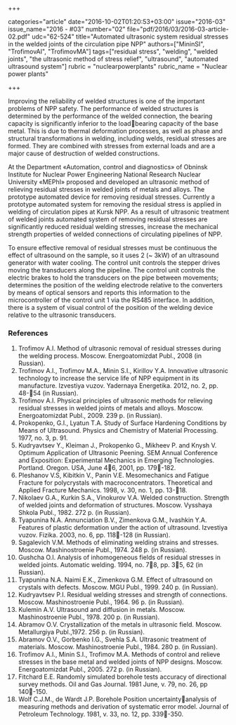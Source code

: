 +++

categories="article"
date="2016-10-02T01:20:53+03:00"
issue="2016-03"
issue_name="2016 - #03"
number="02"
file="pdf/2016/03/2016-03-article-02.pdf"
udc="62-524"
title="Automated ultrasonic system residual stresses in the welded joints of the circulation pipe NPP"
authors=["MininSI", "TrofimovAI", "TrofimovMA"]
tags=["residual stress", "welding", "welded joints", "the ultrasonic method of stress relief", "ultrasound", "automated ultrasound system"]
rubric = "nuclearpowerplants"
rubric_name = "Nuclear power plants"

+++

Improving the reliability of welded structures is one of the important problems of NPP safety. 
The performance of welded structures is determined by the performance of the welded connection, the bearing capacity is significantly inferior to the loadbearing capacity of the base metal. 
This is due to thermal deformation processes, as well as phase and structural transformations in welding, including welds, residual stresses are formed. 
They are combined with stresses from external loads and are a major cause of destruction of welded constructions.

At the Department «Automation, control and diagnostics» of Obninsk Institute for Nuclear Power Engineering National Research Nuclear University «MEPhI» proposed and developed an ultrasonic method of relieving residual stresses in welded joints of metals and alloys. 
The prototype automated device for removing residual stresses. 
Currently a prototype automated system for removing the residual stress is applied in welding of
circulation pipes at Kursk NPP. 
As a result of ultrasonic treatment of welded joints automated system of removing residual stresses are significantly reduced residual welding stresses, increase the mechanical strength properties of welded connections of circulating pipelines of NPP.

To ensure effective removal of residual stresses must be continuous the effect of ultrasound on the sample, so it uses 2 (~ 3kW) of an ultrasound generator with water cooling. 
The control unit controls the stepper drives moving the transducers along the pipeline. 
The control unit controls the electric brakes to hold the transducers on the pipe between movements; determines the position of the welding electrode relative to the converters by means of optical sensors and reports this information to the microcontroller of the control unit 1 via the RS485 interface. 
In addition, there is a system of visual control of the position of the welding device relative to the ultrasonic transducers.

### References

1. Trofimov A.I. Method of ultrasonic removal of residual stresses during the welding process. Moscow. Energoatomizdat Publ., 2008 (in Russian).
2. Trofimov A.I., Trofimov M.A., Minin S.I., Kirillov Y.A. Innovative ultrasonic technology to increase the service life of NPP equipment in its manufacture. Izvestiya vuzov. Yadernaya Energetika. 2012, no. 2, pp. 48-54 (in Russian).
3. Trofimov A.I. Physical principles of ultrasonic methods for relieving residual stresses in welded joints of metals and alloys. Moscow. Energoatomizdat Publ., 2009. 239 p. (in Russian).
4. Prokopenko, G.I., Lyatun T.A. Study of Surface Hardening Conditions by Means of Ultrasound. Physics and Chemistry of Material Processing. 1977, no. 3, p. 91.
5. Kudryavtsev Y., Kleiman J., Prokopenko G., Mikheev P. and Knysh V. Optimum Application of Ultrasonic Peening. SEM Annual Conference and Exposition: Experimental Mechanics in Emerging Technologies. Portland. Oregon. USA, June 46, 2001, pp. 179-182.
6. Pleshanov V.S, Kibitkin V., Panin V.E. Mesomechanics and Fatigue Fracture for polycrystals with macroconcentrators. Theoretical and Applied Fracture Mechanics. 1998, v. 30, no. 1, pp. 13-18.
7. Nikolaev G.A., Kurkin S.A., Vinokurov V.A. Welded construction. Strength of welded joints and deformation of structures. Moscow. Vysshaya Shkola Publ., 1982. 272 p. (in Russian).
8. Tyapunina N.A. Annunciation B.V., Zimenkova G.M., Ivashkin Y.A. Features of plastic deformation under the action of ultrasound. Izvestiya vuzov. Fizika. 2003, no. 6, pp. 118-128 (in Russian).
9. Sagalevich V.M. Methods of eliminating welding strains and stresses. Moscow. Mashinostroenie Publ., 1974. 248 p. (in Russian).
10. Gushcha O.I. Analysis of inhomogeneous fields of residual stresses in welded joints. Automatic welding. 1994, no. 78, pp. 35, 62 (in Russian).
11. Tyapunina N.A. Naimi E.K., Zimenkova G.M. Effect of ultrasound on crystals with defects. Moscow. MGU Publ., 1999. 240 p. (in Russian).
12. Kudryavtsev P.I. Residual welding stresses and strength of connections. Moscow. Mashinostroenie Publ., 1964. 96 p. (in Russian).
13. Kulemin A.V. Ultrasound and diffusion in metals. Moscow. Mashinostroenie Publ., 1978. 200 p. (in Russian).
14. Abramov O.V. Crystallization of the metals in ultrasonic field. Moscow. Metallurgiya Publ.,1972. 256 p. (in Russian).
15. Abramov O.V., Gorbenko I.G., Svehla S.A. Ultrasonic treatment of materials. Moscow. Mashinostroenie Publ., 1984. 280 p. (in Russian).
16. Trofimov A.I., Minin S.I., Trofimov M.A. Methods of control and relieve stresses in the base metal and welded joints of NPP designs. Moscow. Energoatomizdat Publ., 2005. 272 p. (in Russian).
17. Fitchard E.E. Randomly simulated borehole tests accuracy of directional survey methods. Oil and Gas Journal. 1981 June, v. 79, no. 26, pp 140-150.
18. Wolf C.J.M., de Wardt J.P. Borehole Position uncertaintyanalysis of measuring methods and derivation of systematic error model. Journal of Petroleum Technology. 1981, v. 33, no. 12, pp. 339-350.
